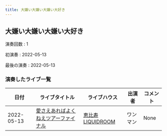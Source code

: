 ```yaml
---
title: 大嫌い大嫌い大嫌い大好き
---
```

## 大嫌い大嫌い大嫌い大好き

演奏回数
: 1

初演奏
: 2022-05-13

最後の演奏
: 2022-05-13

### 演奏したライブ一覧

|日付|ライブタイトル|ライブハウス|出演者|コメント|
|---|------------|----------|-----|------|
|2022-05-13|[愛さえあればよくねえツアーファイナル](live001.html)|[恵比寿LIQUIDROOM](livehouse001.html)|ワンマン|None|

